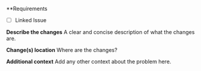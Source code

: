 **Requirements
- [ ] Linked Issue

**Describe the changes**
A clear and concise description of what the changes are.

**Change(s) location**
Where are the changes?

**Additional context**
Add any other context about the problem here.
